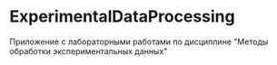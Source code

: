 # ExperimentalDataProcessing
Приложение с лабораторными работами по дисциплине "Методы обработки экспериментальных данных"
